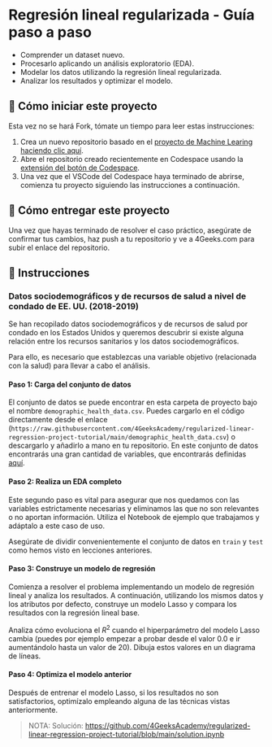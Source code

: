 <!-- hide -->
# Regresión lineal regularizada - Guía paso a paso
<!-- endhide -->

- Comprender un dataset nuevo.
- Procesarlo aplicando un análisis exploratorio (EDA).
- Modelar los datos utilizando la regresión lineal regularizada.
- Analizar los resultados y optimizar el modelo.

## 🌱  Cómo iniciar este proyecto

Esta vez no se hará Fork, tómate un tiempo para leer estas instrucciones:

1. Crea un nuevo repositorio basado en el [proyecto de Machine Learing](https://github.com/4GeeksAcademy/machine-learning-python-template/generate) [haciendo clic aquí](https://github.com/4GeeksAcademy/machine-learning-python-template).
2. Abre el repositorio creado recientemente en Codespace usando la [extensión del botón de Codespace](https://docs.github.com/en/codespaces/developing-in-codespaces/creating-a-codespace-for-a-repository#creating-a-codespace-for-a-repository).
3. Una vez que el VSCode del Codespace haya terminado de abrirse, comienza tu proyecto siguiendo las instrucciones a continuación.

## 🚛 Cómo entregar este proyecto

Una vez que hayas terminado de resolver el caso práctico, asegúrate de confirmar tus cambios, haz push a tu repositorio y ve a 4Geeks.com para subir el enlace del repositorio.

## 📝 Instrucciones

### Datos sociodemográficos y de recursos de salud a nivel de condado de EE. UU. (2018-2019)

Se han recopilado datos sociodemográficos y de recursos de salud por condado en los Estados Unidos y queremos descubrir si existe alguna relación entre los recursos sanitarios y los datos sociodemográficos.

Para ello, es necesario que establezcas una variable objetivo (relacionada con la salud) para llevar a cabo el análisis.

#### Paso 1: Carga del conjunto de datos

El conjunto de datos se puede encontrar en esta carpeta de proyecto bajo el nombre `demographic_health_data.csv`. Puedes cargarlo en el código directamente desde el enlace (`https://raw.githubusercontent.com/4GeeksAcademy/regularized-linear-regression-project-tutorial/main/demographic_health_data.csv`) o descargarlo y añadirlo a mano en tu repositorio. En este conjunto de datos encontrarás una gran cantidad de variables, que encontrarás definidas [aquí](https://raw.githubusercontent.com/4GeeksAcademy/regularized-linear-regression-project-tutorial/main/data_dict.csv).

#### Paso 2: Realiza un EDA completo

Este segundo paso es vital para asegurar que nos quedamos con las variables estrictamente necesarias y eliminamos las que no son relevantes o no aportan información. Utiliza el Notebook de ejemplo que trabajamos y adáptalo a este caso de uso.

Asegúrate de dividir convenientemente el conjunto de datos en `train` y `test` como hemos visto en lecciones anteriores.

#### Paso 3: Construye un modelo de regresión

Comienza a resolver el problema implementando un modelo de regresión lineal y analiza los resultados. A continuación, utilizando los mismos datos y los atributos por defecto, construye un modelo Lasso y compara los resultados con la regresión lineal base.

Analiza cómo evoluciona el $R^2$ cuando el hiperparámetro del modelo Lasso cambia (puedes por ejemplo empezar a probar desde el valor 0.0 e ir aumentándolo hasta un valor de 20). Dibuja estos valores en un diagrama de líneas.

#### Paso 4: Optimiza el modelo anterior

Después de entrenar el modelo Lasso, si los resultados no son satisfactorios, optimízalo empleando alguna de las técnicas vistas anteriormente.

> NOTA: Solución: https://github.com/4GeeksAcademy/regularized-linear-regression-project-tutorial/blob/main/solution.ipynb